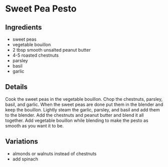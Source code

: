 # Sweet Pea Pesto 

## Ingredients 
- sweet peas 
- vegetable bouillon 
- 2 tbsp smooth unsalted peanut butter
- 4-5 roasted chestnuts 
- parsley 
- basil
- garlic

## Details
Cook the sweet peas in the vegetable bouillon. Chop the chestnuts, parsley, basil, and garlic. When the sweet peas are done put them in the blender and keep the bouillon. Lightly steam the garlic, parsley, and basil and add them to the blender. Add the chestnuts and peanut butter and blend it all together. Add vegetable bouillon while blending to make the pesto as smooth as you want it to be.

## Variations
- almonds or walnuts instead of chestnuts
- add spinach
